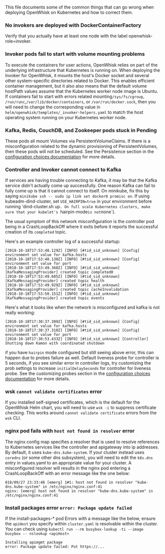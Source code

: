 <!--
#
# Licensed to the Apache Software Foundation (ASF) under one or more
# contributor license agreements.  See the NOTICE file distributed with
# this work for additional information regarding copyright ownership.
# The ASF licenses this file to You under the Apache License, Version 2.0
# (the "License"); you may not use this file except in compliance with
# the License.  You may obtain a copy of the License at
#
#     http://www.apache.org/licenses/LICENSE-2.0
#
# Unless required by applicable law or agreed to in writing, software
# distributed under the License is distributed on an "AS IS" BASIS,
# WITHOUT WARRANTIES OR CONDITIONS OF ANY KIND, either express or implied.
# See the License for the specific language governing permissions and
# limitations under the License.
#
-->

This file documents some of the common things that can go wrong when
deploying OpenWhisk on Kubernetes and how to correct them.

### No invokers are deployed with DockerContainerFactory

Verify that you actually have at least one node with the label openwhisk-role=invoker.

### Invoker pods fail to start with volume mounting problems

To execute the containers for user actions, OpenWhisk relies on part
of the underlying infrastructure that Kubernetes is running on. When
deploying the Invoker for OpenWhisk, it mounts the host's Docker
socket and several other system-specific directories related to
Docker. This enables efficient container management, but it also also
means that the default volume hostPath values assume that the Kubernetes worker
node image is Ubuntu. If containers fail to start with errors related
mounting`/sys/fs/cgroup`, `/run/runc`,`/var/lib/docker/containers`, or
`/var/run/docker.sock`, then you will need to change the corresponding
value in `helm/openwhisk/templates/_invoker-helpers.yaml` to match the host operating system
running on your Kubernetes worker node.

### Kafka, Redis, CouchDB, and Zookeeper pods stuck in Pending

These pods all mount Volumes via PersistentVolumeClaims. If there is a
misconfiguration related to the dynamic provisioning of
PersistentVolumes, then these pods will not be scheduled.  See the
Persistence section in the [configuration choices
documentation](./configurationChoices.md) for more details.

### Controller and Invoker cannot connect to Kafka

If services are having trouble connecting to Kafka, it may be that the
Kafka service didn't actually come up successfully. One reason Kafka
can fail to fully come up is that it cannot connect to itself.  On minikube,
fix this by saying `minikube ssh -- sudo ip link set docker0 promisc
on`. If using kubeadm-dind-cluster, set `USE_HAIRPIN=true` in your environment
before running 'dind-cluster.sh up`. On full scale Kubernetes clusters,
make sure that your kubelet's `hairpin-mode` is not `none`).

The usual symptom of this network misconfiguration is the controller
pod being in a CrashLoopBackOff where it exits before it reports
the successful creation of its `completed` topic.

Here's an example controller log of a successful startup:
```
[2018-10-18T17:53:48.129Z] [INFO] [#tid_sid_unknown] [Config] environment set value for kafka.hosts
[2018-10-18T17:53:48.130Z] [INFO] [#tid_sid_unknown] [Config] environment set value for port
[2018-10-18T17:53:49.360Z] [INFO] [#tid_sid_unknown] [KafkaMessagingProvider] created topic completed0
[2018-10-18T17:53:49.685Z] [INFO] [#tid_sid_unknown] [KafkaMessagingProvider] created topic health
[2018-10-18T17:53:49.929Z] [INFO] [#tid_sid_unknown] [KafkaMessagingProvider] created topic cacheInvalidation
[2018-10-18T17:53:50.151Z] [INFO] [#tid_sid_unknown] [KafkaMessagingProvider] created topic events
```
Here's what it looks like when the network is misconfigured and kafka is not really working:
```
[2018-10-18T17:30:37.309Z] [INFO] [#tid_sid_unknown] [Config] environment set value for kafka.hosts
[2018-10-18T17:30:37.310Z] [INFO] [#tid_sid_unknown] [Config] environment set value for port
[2018-10-18T17:30:53.433Z] [INFO] [#tid_sid_unknown] [Controller] Shutting down Kamon with coordinated shutdown
```

if you have `hairpin` mode configured but still seeing above error, this can happen due to probes failure as well. Default liveness probe for controller is 5 seconds, if you see similar error in controller logs, try customizing the prob settings to increase `initialDelaySeconds` for controller for liveness probe. See the customizing probes section in the [configuration choices documentation](./configurationChoices.md) for more details.

### wsk `cannot validate certificates` error

If you installed self-signed certificates, which is the default
for the OpenWhisk Helm chart, you will need to use `wsk -i` to
suppress certificate checking.  This works around `cannot validate
certificate` errors from the `wsk` CLI.

### nginx pod fails with `host not found in resolver` error

The nginx config map specifies a resolver that is used to resolve references to
Kubernetes services like the controller and apigateway into ip addresses. By default,
it uses `kube-dns.kube-system`. If your cluster instead uses `coredns` (or some other
dns subsystem), you will need to edit the `k8s.dns` entry in values.yaml to
an appropriate value for your cluster.  A misconfigured resolver will results in
the nginx pod entering a CrashLoopBackOff with an error message like the one below:
```
018/09/27 23:33:48 [emerg] 1#1: host not found in resolver "kube-dns.kube-system" in /etc/nginx/nginx.conf:41
nginx: [emerg] host not found in resolver "kube-dns.kube-system" in /etc/nginx/nginx.conf:41
```

### Install packages error `error: Package update failed`
If the install-packages-* pod Errors with a message like the below, ensure the `apiHost` you specify within `cluster.yaml` is resolvable within the cluster. You can check using `kubectl run --rm busybox-lookup -ti --image busybox -- nslookup <apiHost>`
```
Installing apimgmt package
error: Package update failed: Put https://...
```
